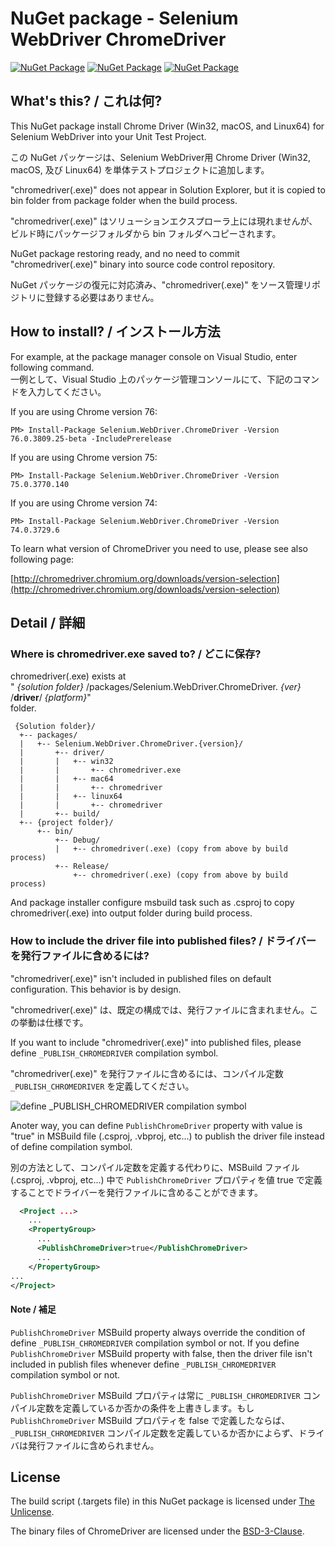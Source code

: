 # NuGet package - Selenium WebDriver ChromeDriver

[![NuGet Package](https://img.shields.io/badge/nuget-for%20Chrome%20v74-blue.svg)](https://www.nuget.org/packages/Selenium.WebDriver.ChromeDriver/74.0.3729.6)
[![NuGet Package](https://img.shields.io/badge/nuget-for%20Chrome%20v75-blue.svg)](https://www.nuget.org/packages/Selenium.WebDriver.ChromeDriver/75.0.3770.140)
[![NuGet Package](https://img.shields.io/badge/nuget-for%20Chrome%20v76-blue.svg)](https://www.nuget.org/packages/Selenium.WebDriver.ChromeDriver/76.0.3809.25-beta) 


## What's this? / これは何?

This NuGet package install Chrome Driver (Win32, macOS, and Linux64) for Selenium WebDriver into your Unit Test Project.

この NuGet パッケージは、Selenium WebDriver用 Chrome Driver (Win32, macOS, 及び Linux64) を単体テストプロジェクトに追加します。

"chromedriver(.exe)" does not appear in Solution Explorer, but it is copied to bin folder from package folder when the build process.

"chromedriver(.exe)" はソリューションエクスプローラ上には現れませんが、ビルド時にパッケージフォルダから bin フォルダへコピーされます。

NuGet package restoring ready, and no need to commit "chromedriver(.exe)" binary into source code control repository.

NuGet パッケージの復元に対応済み、"chromedriver(.exe)" をソース管理リポジトリに登録する必要はありません。

## How to install? / インストール方法

For example, at the package manager console on Visual Studio, enter following command.  
一例として、Visual Studio 上のパッケージ管理コンソールにて、下記のコマンドを入力してください。

If you are using Chrome version 76:

    PM> Install-Package Selenium.WebDriver.ChromeDriver -Version 76.0.3809.25-beta -IncludePrerelease

If you are using Chrome version 75:

    PM> Install-Package Selenium.WebDriver.ChromeDriver -Version 75.0.3770.140

If you are using Chrome version 74:

    PM> Install-Package Selenium.WebDriver.ChromeDriver -Version 74.0.3729.6

To learn what version of ChromeDriver you need to use, please see also following page:

[http://chromedriver.chromium.org/downloads/version-selection](http://chromedriver.chromium.org/downloads/version-selection)

## Detail / 詳細

### Where is chromedriver.exe saved to? / どこに保存?

chromedriver(.exe) exists at  
" _{solution folder}_ /packages/Selenium.WebDriver.ChromeDriver. _{ver}_ /**driver**/ _{platform}_"  
folder.

     {Solution folder}/
      +-- packages/
      |   +-- Selenium.WebDriver.ChromeDriver.{version}/
      |       +-- driver/
      |       |   +-- win32
      |       |       +-- chromedriver.exe
      |       |   +-- mac64
      |       |       +-- chromedriver
      |       |   +-- linux64
      |       |       +-- chromedriver
      |       +-- build/
      +-- {project folder}/
          +-- bin/
              +-- Debug/
              |   +-- chromedriver(.exe) (copy from above by build process)
              +-- Release/
                  +-- chromedriver(.exe) (copy from above by build process)

 And package installer configure msbuild task such as .csproj to
 copy chromedriver(.exe) into output folder during build process.

### How to include the driver file into published files? / ドライバーを発行ファイルに含めるには?

"chromedriver(.exe)" isn't included in published files on default configuration. This behavior is by design.

"chromedriver(.exe)" は、既定の構成では、発行ファイルに含まれません。この挙動は仕様です。

If you want to include "chromedriver(.exe)" into published files, please define `_PUBLISH_CHROMEDRIVER` compilation symbol.

"chromedriver(.exe)" を発行ファイルに含めるには、コンパイル定数 `_PUBLISH_CHROMEDRIVER` を定義してください。

![define _PUBLISH_CHROMEDRIVER compilation symbol](https://raw.githubusercontent.com/jsakamoto/nupkg-selenium-webdriver-chromedriver/master/.asset/define_PUBLISH_CHROMEDRIVER_compilation_symbol.png)

Anoter way, you can define `PublishChromeDriver` property with value is "true" in MSBuild file (.csproj, .vbproj, etc...) to publish the driver file instead of define compilation symbol.

別の方法として、コンパイル定数を定義する代わりに、MSBuild ファイル (.csproj, .vbproj, etc...) 中で `PublishChromeDriver` プロパティを値 true で定義することでドライバーを発行ファイルに含めることができます。 

```xml
  <Project ...>
    ...
    <PropertyGroup>
      ...
      <PublishChromeDriver>true</PublishChromeDriver>
      ...
    </PropertyGroup>
...
</Project>
```

#### Note / 補足 

`PublishChromeDriver` MSBuild property always override the condition of define `_PUBLISH_CHROMEDRIVER` compilation symbol or not. If you define `PublishChromeDriver` MSBuild property with false, then the driver file isn't included in publish files whenever define `_PUBLISH_CHROMEDRIVER` compilation symbol or not.

`PublishChromeDriver` MSBuild プロパティは常に `_PUBLISH_CHROMEDRIVER` コンパイル定数を定義しているか否かの条件を上書きします。もし `PublishChromeDriver` MSBuild プロパティを false で定義したならば、`_PUBLISH_CHROMEDRIVER` コンパイル定数を定義しているか否かによらず、ドライバは発行ファイルに含められません。

## License

The build script (.targets file) in this NuGet package is licensed under [The Unlicense](https://github.com/jsakamoto/nupkg-selenium-webdriver-chromedriver/blob/master/LICENSE).

The binary files of ChromeDriver are licensed under the [BSD-3-Clause](https://cs.chromium.org/chromium/src/LICENSE).